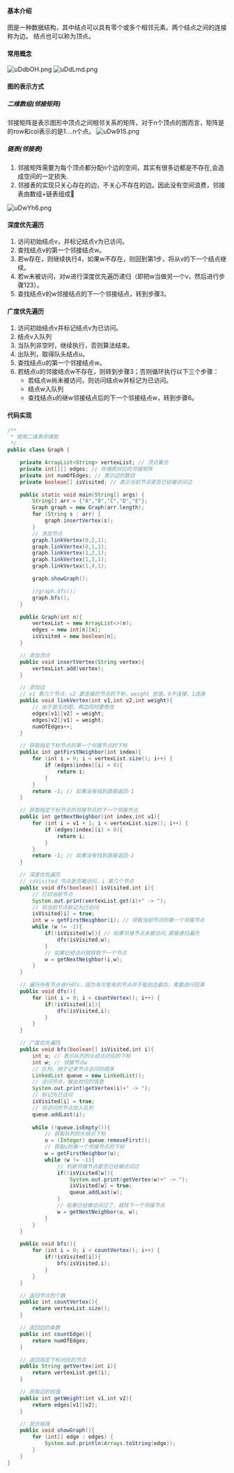 #### 基本介绍
图是一种数据结构，其中结点可以具有零个或多个相邻元素。两个结点之间的连接称为边。 结点也可以称为顶点。
#### 常用概念
![uDdbOH.png](https://s2.ax1x.com/2019/10/04/uDdbOH.png)
![uDdLmd.png](https://s2.ax1x.com/2019/10/04/uDdLmd.png)
#### 图的表示方式
##### 二维数组(邻接矩阵)
邻接矩阵是表示图形中顶点之间相邻关系的矩阵，对于n个顶点的图而言，矩阵是的row和col表示的是1....n个点。
![uDw91S.png](https://s2.ax1x.com/2019/10/04/uDw91S.png)
##### 链表(邻接表)
1. 邻接矩阵需要为每个顶点都分配n个边的空间，其实有很多边都是不存在,会造成空间的一定损失.
2. 邻接表的实现只关心存在的边，不关心不存在的边。因此没有空间浪费，邻接表由数组+链表组成

![uDwYh6.png](https://s2.ax1x.com/2019/10/04/uDwYh6.png)

#### 深度优先遍历
1. 访问初始结点v，并标记结点v为已访问。
2. 查找结点v的第一个邻接结点w。
3. 若w存在，则继续执行4，如果w不存在，则回到第1步，将从v的下一个结点继续。
4. 若w未被访问，对w进行深度优先遍历递归（即把w当做另一个v，然后进行步骤123）。
5. 查找结点v的w邻接结点的下一个邻接结点，转到步骤3。

#### 广度优先遍历
1. 访问初始结点v并标记结点v为已访问。
2. 结点v入队列
3. 当队列非空时，继续执行，否则算法结束。
4. 出队列，取得队头结点u。
5. 查找结点u的第一个邻接结点w。
6. 若结点u的邻接结点w不存在，则转到步骤3；否则循环执行以下三个步骤：
    * 若结点w尚未被访问，则访问结点w并标记为已访问。 
    * 结点w入队列 
    * 查找结点u的继w邻接结点后的下一个邻接结点w，转到步骤6。

#### 代码实现
```java
/**
 * 使用二维表存储图
 */
public class Graph {

	private ArrayList<String> vertexList; // 顶点集合
	private int[][] edges; // 存储图对应的邻接矩阵
	private int numOfEdges; // 表示边的数目
	private boolean[] isVisited; // 表示当前节点是否已经被访问过

	public static void main(String[] args) {
		String[] arr = {"A","B","C","D","E"};
		Graph graph = new Graph(arr.length);
		for (String s : arr) {
			graph.insertVertex(s);
		}
		// 添加节点
		graph.linkVertex(0,2,1);
		graph.linkVertex(0,1,1);
		graph.linkVertex(1,2,1);
		graph.linkVertex(1,3,1);
		graph.linkVertex(1,4,1);

		graph.showGraph();

		//graph.dfs();
		graph.bfs();
	}

	public Graph(int n){
		vertexList = new ArrayList<>(n);
		edges = new int[n][n];
		isVisited = new boolean[n];
	}

	// 添加顶点
	public void insertVertex(String vertex){
		vertexList.add(vertex);
	}

	// 添加边
	// v1 第几个节点，v2 要连接的节点的下标，weight 权值，0不连接，1连接
	public void linkVertex(int v1,int v2,int weight){
		// 由于是无向图，两边同时要修改
		edges[v1][v2] = weight;
		edges[v2][v1] = weight;
		numOfEdges++;
	}

	// 获取指定下标节点的第一个邻接节点的下标
	public int getFirstNeighbor(int index){
		for (int i = 0; i < vertexList.size(); i++) {
			if (edges[index][i] > 0){
				return i;
			}
		}
		return -1; // 如果没有找到直接返回-1
	}

	// 获取指定下标节点的邻接节点的下一个邻接节点
	public int getNextNeighbor(int index,int v1){
		for (int i = v1 + 1; i < vertexList.size(); i++) {
			if (edges[index][i] > 0){
				return i;
			}
		}
		return -1; // 如果没有找到直接返回-1
	}

	// 深度优先遍历
	// isVisited 节点是否被访问，i 第几个节点
	public void dfs(boolean[] isVisited,int i){
		// 打印当前节点
		System.out.print(vertexList.get(i)+" -> ");
		// 将当前节点标记为已访问
		isVisited[i] = true;
		int w = getFirstNeighbor(i); // 获取当前节点的第一个邻接节点
		while (w != -1){
			if(!isVisited[w]){ // 如果邻接节点未被访问,直接递归遍历
				dfs(isVisited,w);
			}
			// 如果已经访问就获取下一个节点
			w = getNextNeighbor(i,w);
		}
	}

	// 遍历所有节点进行dfs，因为有可能有的节点并不能到达最后，需要进行回溯
	public void dfs(){
		for (int i = 0; i < countVertex(); i++) {
			if(!isVisited[i]){
				dfs(isVisited,i);
			}
		}
	}

	// 广度优先遍历
	public void bfs(boolean[] isVisited,int i){
		int u; // 表示队列的头结点对应的下标
		int w; // 邻接节点w
		// 队列，用于记录节点访问的顺序
		LinkedList queue = new LinkedList();
		// 访问节点，输出对应的信息
		System.out.print(getVertex(i)+" -> ");
		// 标记为已访问
		isVisited[i] = true;
		// 将访问的节点加入队列
		queue.addLast(i);
		
		while (!queue.isEmpty()){
			// 获取队列的头结点下标
			u = (Integer) queue.removeFirst();
			// 获取u的第一个邻接节点的下标
			w = getFirstNeighbor(u);
			while (w != -1){
				// 判断邻接节点是否已经被访问过
				if(!isVisited[w]){
					System.out.print(getVertex(w)+" -> ");
					isVisited[w] = true;
					queue.addLast(w);
				}
				// 如果已经被访问过了，就找下一个邻接节点
				w = getNextNeighbor(u, w);
			}
		}
	}

	public void bfs(){
		for (int i = 0; i < countVertex(); i++) {
			if(!isVisited[i]){
				bfs(isVisited,i);
			}
		}
	}

	// 返回节点的个数
	public int countVertex(){
		return vertexList.size();
	}

	// 返回边的条数
	public int countEdge(){
		return numOfEdges;
	}

	// 返回指定下标对应的节点
	public String getVertex(int i){
		return vertexList.get(i);
	}

	// 获取边的权值
	public int getWeight(int v1,int v2){
		return edges[v1][v2];
	}

	// 显示矩阵
	public void showGraph(){
		for (int[] edge : edges) {
			System.out.println(Arrays.toString(edge));
		}
	}
}

```